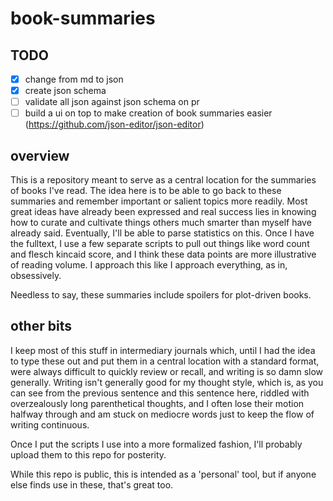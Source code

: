 # book-summaries

## TODO
- [X] change from md to json
- [X] create json schema
- [ ] validate all json against json schema on pr
- [ ] build a ui on top to make creation of book summaries easier (https://github.com/json-editor/json-editor)

## overview
This is a repository meant to serve as a central location for the summaries of books I've read. The idea here is to be able to go back to these summaries and remember important or salient topics more readily. Most great ideas have already been expressed and real success lies in knowing how to curate and cultivate things others much smarter than myself have already said. Eventually, I'll be able to parse statistics on this. Once I have the fulltext, I use a few separate scripts to pull out things like word count and flesch kincaid score, and I think these data points are more illustrative of reading volume. I approach this like I approach everything, as in, obsessively.

Needless to say, these summaries include spoilers for plot-driven books.

## other bits
I keep most of this stuff in intermediary journals which, until I had the idea to type these out and put them in a central location with a standard format, were always difficult to quickly review or recall, and writing is so damn slow generally. Writing isn't generally good for my thought style, which is, as you can see from the previous sentence and this sentence here, riddled with overzealously long parenthetical thoughts, and I often lose their motion halfway through and am stuck on mediocre words just to keep the flow of writing continuous.

Once I put the scripts I use into a more formalized fashion, I'll probably upload them to this repo for posterity.

While this repo is public, this is intended as a 'personal' tool, but if anyone else finds use in these, that's great too.
